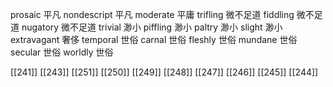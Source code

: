 




prosaic 平凡
nondescript 平凡
moderate 平庸
trifling 微不足道
fiddling 微不足道
nugatory 微不足道
trivial 渺小
piffling 渺小
paltry 渺小
slight 渺小
extravagant 奢侈
temporal 世俗
carnal 世俗
fleshly 世俗
mundane 世俗
secular 世俗
worldly 世俗

[[241]]
[[243]]
[[251]]
[[250]]
[[249]]
[[248]]
[[247]]
[[246]]
[[245]]
[[244]]